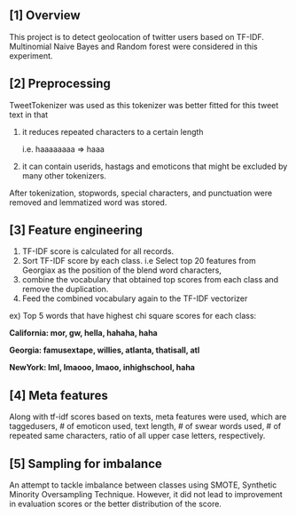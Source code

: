 ## [1] Overview
This project is to detect geolocation of twitter users based on TF-IDF.
Multinomial Naive Bayes and Random forest were considered in this experiment.


## [2] Preprocessing
TweetTokenizer was used as this tokenizer was better fitted for this tweet text in that 
1) it reduces repeated characters to a certain length 

    i.e. haaaaaaaa => haaa 

2) it can contain userids, hastags and emoticons that might be excluded by many other tokenizers.

After tokenization, stopwords, special characters, and punctuation were removed and lemmatized word was stored.


## [3] Feature engineering
1. TF-IDF score is calculated for all records.
2. Sort TF-IDF score by each class. i.e Select top 20 features from Georgiax as the position of the blend word characters, 
3. combine the vocabulary that obtained top scores from each class and remove the duplication.
4. Feed the combined vocabulary again to the TF-IDF vectorizer



ex)
Top 5 words that have highest chi square scores for each class:

**California: mor, gw, hella, hahaha, haha**

**Georgia: famusextape, willies, atlanta, thatisall, atl**

**NewYork: lml, lmaooo, lmaoo, inhighschool, haha**


## [4] Meta features
Along with tf-idf scores based on texts, meta features were used, which are taggedusers, # of emoticon used, text length, # of swear words used, # of repeated same characters, ratio of all upper case letters, respectively.


## [5] Sampling for imbalance
An attempt to tackle imbalance between classes using SMOTE, Synthetic Minority Oversampling Technique.
However, it did not lead to improvement in evaluation scores or the better distribution of the score. 
